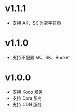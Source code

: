 # v1.1.1
- 支持 AK、SK 为空字符串

# v1.1.0
- 支持不配置 AK、SK、Bucket 

# v1.0.0

- 支持 Kodo 服务
- 支持 Dora 服务
- 支持 CDN 服务
